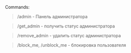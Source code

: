 Commands:
>/admin - Панель администратора

>/get_admin - получить статус администратора

>/remove_admin - удалить статус администратора

>/block_me, /unblock_me - блокировка пользователя